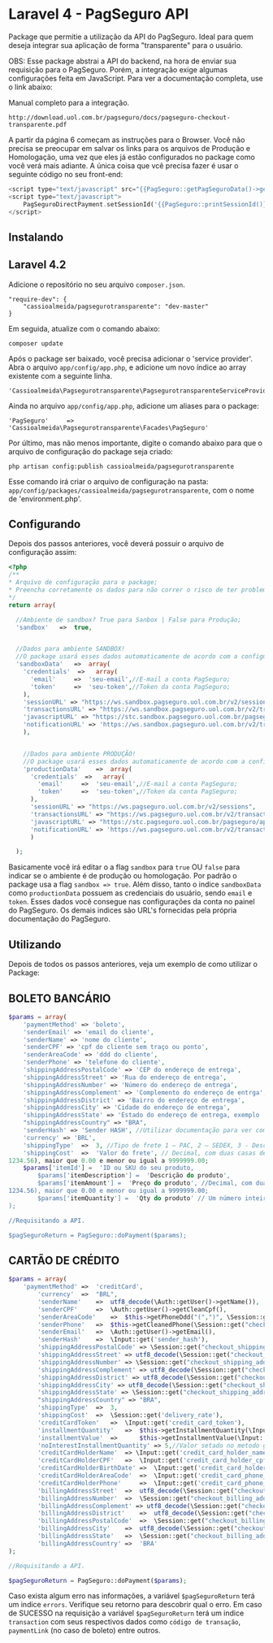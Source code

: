 Laravel 4 - PagSeguro API
=============================

Package que permitie a utilização da API do PagSeguro. Ideal para quem deseja integrar sua aplicação de forma "transparente"
para o usuário.

OBS: Esse package abstrai a API do backend, na hora de enviar sua requisição para o PagSeguro. Porém, a integração exige algumas configurações feita em JavaScript. Para ver a documentação completa, use o link abaixo:

Manual completo para a integração.

    http://download.uol.com.br/pagseguro/docs/pagseguro-checkout-transparente.pdf

A partir da página 6 começam as instruções para o Browser.
Você não precisa se preocupar em salvar os links para os arquivos de Produção e Homologação, uma vez que eles já estão configurados no package como você verá mais adiante. A única coisa que vcê precisa fazer é usar o seguinte código no seu front-end:

```php
<script type="text/javascript" src="{{PagSeguro::getPagSeguroData()->getJavascriptURL()}}"></script>
<script type="text/javascript">
    PagSeguroDirectPayment.setSessionId('{{PagSeguro::printSessionId()}}');
</script>
```

## Instalando

## Laravel 4.2

Adicione o repositório no seu arquivo `composer.json`.

	"require-dev": {
		"cassioalmeida/pagsegurotransparente": "dev-master"
	}

Em seguida, atualize com o comando abaixo:

    composer update

Após o package ser baixado, você precisa adicionar o 'service provider'. Abra o arquivo `app/config/app.php`, e adicione um novo índice ao array existente com a seguinte linha.

    'Cassioalmeida\Pagsegurotransparente\PagsegurotransparenteServiceProvider'

Ainda no arquivo `app/config/app.php`, adicione um aliases para o package:

    'PagSeguro'     =>     'Cassioalmeida\Pagsegurotransparente\Facades\PagSeguro'
    
Por último, mas não menos importante, digite o comando abaixo para que o arquivo de configuração do package seja criado:

    php artisan config:publish cassioalmeida/pagsegurotransparente

Esse comando irá criar o arquivo de configuração na pasta: `app/config/packages/cassioalmeida/pagsegurotransparente`, com o nome de 'environment.php'.

## Configurando

Depois dos passos anteriores, você deverá possuir o arquivo de configuração assim:

```php
<?php
/**
* Arquivo de configuração para o package;
* Preencha corretamente os dados para não correr o risco de ter problemas com configuração de ambientes;
*/
return array(

  //Ambiente de sandbox? True para Sanbox | False para Produção;
  'sandbox'   =>  true,


  //Dados para ambiente SANDBOX!
  //O package usará esses dados automaticamente de acordo com a configuração do indice anterior;
  'sandboxData'   =>  array(
    'credentials'  =>   array(
      'email'     =>  'seu-email',//E-mail a conta PagSeguro;
      'token'     =>  'seu-token',//Token da conta PagSeguro;
    ),
    'sessionURL' => "https://ws.sandbox.pagseguro.uol.com.br/v2/sessions", //URL de Sessões
    'transactionsURL' => "https://ws.sandbox.pagseguro.uol.com.br/v2/transactions", // URL para transações;
    'javascriptURL' => "https://stc.sandbox.pagseguro.uol.com.br/pagseguro/api/v2/checkout/pagseguro.directpayment.js",//URL 	para javascript;
    'notificationURL' => 'https://ws.sandbox.pagseguro.uol.com.br/v2/transactions/notifications/' //URL para buscar notificacoes no PagSeguro;
    ),


    //Dados para ambiente PRODUÇÃO!
    //O package usará esses dados automaticamente de acordo com a configuração do indice anterior;
    'productionData'    =>  array(
      'credentials'  =>   array(
        'email'     =>  'seu-email',//E-mail a conta PagSeguro;
        'token'     =>  'seu-token',//Token da conta PagSeguro;
      ),
      'sessionURL' => "https://ws.pagseguro.uol.com.br/v2/sessions",
      'transactionsURL' => "https://ws.pagseguro.uol.com.br/v2/transactions",
      'javascriptURL' => "https://stc.pagseguro.uol.com.br/pagseguro/api/v2/checkout/pagseguro.directpayment.js",
      'notificationURL' => 'https://ws.pagseguro.uol.com.br/v2/transactions/notifications/'
      )

  );

```
Basicamente você irá editar o a flag `sandbox` para `true` OU `false` para indicar se o ambiente é de produção ou homologação. Por padrão o package usa a flag `sandbox => true`. Além disso, tanto o indice `sandboxData` como `productionData` possuem as credenciais do usuário, sendo `email` e `token`. Esses dados você consegue nas configurações da conta no painel do PagSeguro. Os demais indices são URL's fornecidas pela própria documentação do PagSeguro.

## Utilizando

Depois de todos os passos anteriores, veja um exemplo de como utilizar o Package:

## BOLETO BANCÁRIO

```php
$params = array(
	'paymentMethod' => 'boleto',
	'senderEmail' => 'email do cliente',
	'senderName' => 'nome do cliente',
	'senderCPF' => 'cpf do cliente sem traço ou ponto',
	'senderAreaCode' => 'ddd do cliente',
	'senderPhone' => 'telefone do cliente',
	'shippingAddressPostalCode' => 'CEP do endereço de entrega',
	'shippingAddressStreet' => 'Rua do endereço de entrega',
	'shippingAddressNumber' => 'Número do endereço de entrega',
	'shippingAddressComplement' => 'Complemento do endereço de entrga',
	'shippingAddressDistrict' => 'Bairro do endereço de entrega',
	'shippingAddressCity' => 'Cidade do endereço de entrega',
	'shippingAddressState' => 'Estado do endereço de entrega, exemplo : SP',
	"shippingAddressCountry" => "BRA",
	'senderHash' => 'Sender HASH', //Utilizar documentação para ver como conseguir;
	'currency' => 'BRL',
	'shippingType'  =>  3, //Tipo de frete 1 – PAC, 2 – SEDEX, 3 - Desconhecido
	'shippingCost'  =>  'Valor do frete', // Decimal, com duas casas decimais separadas por ponto (p.e., 
1234.56), maior que 0.00 e menor ou igual a 9999999.00;
	$params['itemId'] =  'ID ou SKU do seu produto,
        $params['itemDescription'] =  'Descrição do produto',
        $params['itemAmount'] =  'Preço do produto', //Decimal, com duas casas decimais separadas por ponto (p.e., 
1234.56), maior que 0.00 e menor ou igual a 9999999.00;
        $params['itemQuantity'] =  'Qty do produto' // Um número inteiro maior ou igual a 1 e menor ou igual a 999
);

//Requisitando a API.

$pagSeguroReturn = PagSeguro::doPayment($params);

```

## CARTÃO DE CRÉDITO

```php
$params = array(
	'paymentMethod' =>  'creditCard',
        'currency'  =>  "BRL",
        'senderName'    =>  utf8_decode(\Auth::getUser()->getName()),
        'senderCPF'     =>  \Auth::getUser()->getCleanCpf(),
        'senderAreaCode'    =>  $this->getPhoneDdd("(",")", \Session::get("checkout_billing_address")["phone_1"]),
        'senderPhone'   =>  $this->getCleanedPhone(\Session::get("checkout_billing_address")["phone_1"]),
        'senderEmail'   =>  \Auth::getUser()->getEmail(),
        'senderHash'    =>  \Input::get('sender_hash'),
        'shippingAddressPostalCode' => \Session::get("checkout_shipping_address")["zip_code"],
        'shippingAddressStreet' => utf8_decode(\Session::get("checkout_shipping_address")["address"]),
        'shippingAddressNumber' => \Session::get("checkout_shipping_address")["number"],
        'shippingAddressComplement' => utf8_decode(\Session::get("checkout_shipping_address")["complement"]),
        'shippingAddressDistrict' => utf8_decode(\Session::get("checkout_shipping_address")["district"]),
        'shippingAddressCity' => utf8_decode(\Session::get("checkout_shipping_address")["city"]),
        'shippingAddressState' => \Session::get("checkout_shipping_address")["address_state_code"],
        "shippingAddressCountry" => "BRA",
        'shippingType'  =>  3,
        'shippingCost'  =>  \Session::get('delivery_rate'),
        'creditCardToken'   =>  \Input::get('credit_card_token'),
        'installmentQuantity'   =>  $this->getInstallmentQuantity(\Input::get('credit_card_installments')),
        'installmentValue'  =>      $this->getInstallmentValue(\Input::get('credit_card_installments')),
        'noInterestInstallmentQuantity' => 5,//Valor setado no metodo getInstallments (checkout.js) se alterar aqui tem que alterar lá e vice versa;
        'creditCardHolderName'  => \Input::get('credit_card_holder_name'),
        'creditCardHolderCPF'   =>  \Input::get('credit_card_holder_cpf'),
        'creditCardHolderBirthDate' =>  \Input::get('credit_card_holder_birthday'),
        'creditCardHolderAreaCode'  =>  \Input::get('credit_card_phone_ddd'),
        'creditCardHolderPhone'     =>  \Input::get('credit_card_phone_number'),
        'billingAddressStreet'  =>  utf8_decode(\Session::get("checkout_billing_address")["address"]),
        'billingAddressNumber'  =>  \Session::get("checkout_billing_address")["number"],
        'billingAddressComplement' => utf8_decode(\Session::get("checkout_billing_address")["complement"]),
        'billingAddressDistrict'    =>  utf8_decode(\Session::get("checkout_billing_address")["district"]),
        'billingAddressPostalCode'  =>  \Session::get("checkout_billing_address")["zip_code"],
        'billingAddressCity'    =>  utf8_decode(\Session::get("checkout_billing_address")["city"]),
        'billingAddressState'   =>  \Session::get("checkout_billing_address")["address_state_code"],
        'billingAddressCountry' =>  'BRA'
);

//Requisitando a API.

$pagSeguroReturn = PagSeguro::doPayment($params);

```


Caso exista algum erro nas informações, a variável `$pagSeguroReturn` terá um indice `errors`. Verifique seu retorno para descobrir qual o erro.
Em caso de SUCESSO na requisição a variável `$pagSeguroReturn` terá um indice `transaction` com seus respectivos dados como `código de transação`, `paymentLink` (no caso de boleto) entre outros.
